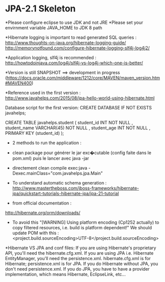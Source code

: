 # JPA-2.1 Skeleton

*Please configure eclipse to use JDK and not JRE
*Please set your envirnment variable JAVA_HOME to JDK 8 path


*Hibernate logging is important to read generated SQL queries :
http://www.thoughts-on-java.org/hibernate-logging-guide/
http://memorynotfound.com/configure-hibernate-logging-slf4j-log4j2/

*Application logging, slf4j is recommended :
http://howtodoinjava.com/log4j/slf4j-vs-log4j-which-one-is-better/

*Version is still SNAPSHOT ==> development in progress (https://docs.oracle.com/middleware/1212/core/MAVEN/maven_version.htm#MAVEN400)

*Reference used in the first version :
http://www.javahelps.com/2015/08/jpa-hello-world-using-hibernate.html

Database script for the first version:
CREATE DATABASE IF NOT EXISTS javahelps;

CREATE  TABLE javahelps.student ( 
student_id INT NOT NULL ,
student_name VARCHAR(45) NOT NULL ,
student_age INT NOT NULL ,
PRIMARY KEY (student_id) );

* 2 methods to run the application :
* clean package pour générer le jar exc�cutable (config faite dans le pom.xml) puis le lancer avec java -jar
* directement clean compile exec:java -Dexec.mainClass="com.javahelps.jpa.Main"


* To understand automatic schema generation :
http://www.mastertheboss.com/jboss-frameworks/hibernate-jpa/quickstart-tutorials-hibernate-jpa/jpa-21-tutorial


* <!-- for JPA, use hibernate-entitymanager instead of hibernate-core --> from official documentation :
http://hibernate.org/orm/downloads/

* To avoid this "[WARNING] Using platform encoding (Cp1252 actually) to copy filtered resources, i.e. build is platform dependent!"
We should update POM with this : 		
<project.build.sourceEncoding>UTF-8</project.build.sourceEncoding>

*Hibernate VS JPA and conf files:
If you are using Hibernate's proprietary API, you'll need the hibernate.cfg.xml. 
If you are using JPA i.e. Hibernate EntityManager, you'll need the persistence.xml.
hibernate.cfg.xml is for Hibernate; persistence.xml is for JPA.
If you do Hibernate without JPA, you don't need persistence.xml.
If you do JPA, you have to have a provider implementation, which means Hibernate, EclipseLink, etc...